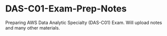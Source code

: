 # DAS-C01-Exam-Prep-Notes
Preparing AWS Data Analytic Specialty (DAS-C01) Exam. Will upload notes and many other materials.

